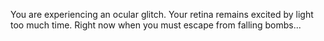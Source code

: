 You are experiencing an ocular glitch.
Your retina remains excited by light too much time.
Right now when you must escape from falling bombs...